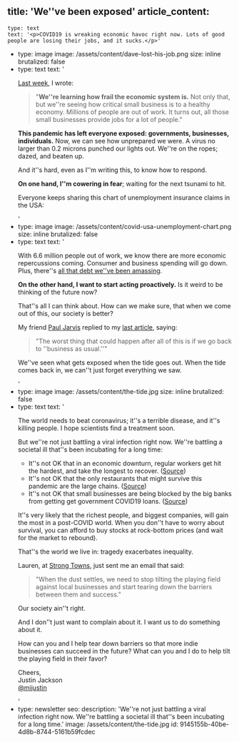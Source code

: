 title: 'We''ve been exposed'
article_content:
  -
    type: text
    text: '<p>COVID19 is wreaking economic havoc right now. Lots of good people are losing their jobs, and it sucks.</p>'
  -
    type: image
    image: /assets/content/dave-lost-his-job.png
    size: inline
    brutalized: false
  -
    type: text
    text: '<p><a href="https://justinjackson.ca/fight-amazon">Last week</a>, I wrote:</p><blockquote><p>"<strong>We''re learning how frail the economic system is.</strong> Not only that, but we''re seeing how critical small business is to a healthy economy. Millions of people are out of work. It turns out, all those small businesses provide jobs for a lot of people."</p></blockquote><p><strong>This pandemic has left everyone exposed: governments, businesses, individuals.</strong> Now, we can see how unprepared we were. A virus no larger than 0.2 microns punched our lights out. We''re on the ropes; dazed, and beaten up.</p><p>And it''s hard, even as I''m writing this, to know how to respond.</p><p><strong>On one hand, I''m cowering in fear</strong>; waiting for the next tsunami to hit. </p><p>Everyone keeps sharing this chart of unemployment insurance claims in the USA:</p>'
  -
    type: image
    image: /assets/content/covid-usa-unemployment-chart.png
    size: inline
    brutalized: false
  -
    type: text
    text: '<p>With 6.6 million people out of work, we know there are more economic repercussions coming. Consumer and business spending will go down. Plus, there''s <a href="https://business.financialpost.com/personal-finance/debt/half-of-canadians-say-they-are-on-brink-of-insolvency-as-coronavirus-threatens-to-burst-countrys-consumer-debt-bubble">all that debt we''ve been amassing</a>.</p><p><strong>On the other hand, I want to start acting proactively.</strong> Is it weird to be thinking of the future now?</p><p>That''s all I can think about. How can we make sure, that when we come out of this, our society is better?</p><p>My friend <a href="https://pjrvs.com/">Paul Jarvis</a> replied to my <a href="https://justinjackson.ca/fight-amazon">last article</a>, saying:</p><blockquote><p>"The worst thing that could happen after all of this is if we go back to ''business as usual.''"</p></blockquote><p>We''ve seen what gets exposed when the tide goes out. When the tide comes back in, we can''t just forget everything we saw.</p>'
  -
    type: image
    image: /assets/content/the-tide.jpg
    size: inline
    brutalized: false
  -
    type: text
    text: '<p>The world needs to beat coronavirus; it''s a terrible disease, and it''s killing people. I hope scientists find a treatment soon.</p><p>But we''re not just battling a viral infection right now. We''re battling a societal ill that''s been incubating for a long time:</p><ul><li>It''s not OK that in an economic downturn, regular workers get hit the hardest, and take the longest to recover. (<a href="https://www.cnbc.com/2020/04/02/us-wages-could-take-4-to-5-years-to-recover-from-coronavirus-outbreak.html">Source</a>)</li><li>It''s not OK that the only restaurants that might survive this pandemic are the large chains. (<a href="https://www.nytimes.com/interactive/2020/03/27/magazine/david-chang-restaurants-covid19.html">Source</a>)</li><li>It''s not OK that small businesses are being blocked by the big banks from getting get government COVID19 loans. (<a href="https://www.americanbanker.com/news/bofa-offers-emergency-loans-to-borrowers-first-freezing-out-depositors">Source</a>)</li></ul><p>It''s very likely that the richest people, and biggest companies, will gain the most in a post-COVID world. When you don''t have to worry about survival, you can afford to buy stocks at rock-bottom prices (and wait for the market to rebound).</p><p>That''s the world we live in: tragedy exacerbates inequality.</p><p>Lauren, at <a href="https://www.strongtowns.org/">Strong Towns</a>, just sent me an email that said:</p><blockquote><p>"When the dust settles, we need to stop tilting the playing field against local businesses and start tearing down the barriers between them and success."</p></blockquote><p>Our society ain''t right.</p><p>And I don''t just want to complain about it. I want us to do something about it.</p><p>How can you and I help tear down barriers so that more indie businesses can succeed in the future? What can you and I do to help tilt the playing field in their favor?</p><p>Cheers,<br>Justin Jackson<br><a href="https://twitter.com/mijustin">@mijustin</a></p>'
  -
    type: newsletter
seo:
  description: 'We''re not just battling a viral infection right now. We''re battling a societal ill that''s been incubating for a long time.'
  image: /assets/content/the-tide.jpg
id: 9145155b-40be-4d8b-8744-5161b59fcdec
